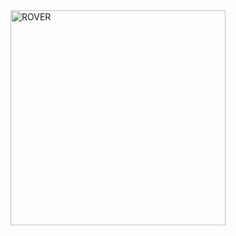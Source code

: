 <img width="344" alt="ROVER" src="https://github.com/abcdaaaaaaaaa/Chernobyl/assets/108553778/0cefe0a7-3055-4f8d-bd53-aee73bc55db2">
